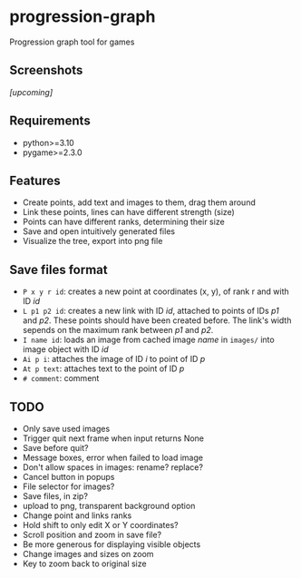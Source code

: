 # progression-graph
Progression graph tool for games

## Screenshots
*[upcoming]*

## Requirements
- python>=3.10
- pygame>=2.3.0

## Features
- Create points, add text and images to them, drag them around
- Link these points, lines can have different strength (size)
- Points can have different ranks, determining their size
- Save and open intuitively generated files
- Visualize the tree, export into png file

## Save files format
- `P x y r id`: creates a new point at coordinates (x, y), of rank r and with ID *id*
- `L p1 p2 id`: creates a new link with ID *id*, attached to points of IDs *p1* and *p2*. These points should have been created before. The link's width sepends on the maximum rank between *p1* and *p2*.
- `I name id`: loads an image from cached image *name* in `images/` into image object with ID *id*
- `Ai p i`: attaches the image of ID *i* to point of ID *p*
- `At p text`: attaches text to the point of ID *p*
- `# comment`: comment

## TODO
- Only save used images
- Trigger quit next frame when input returns None
- Save before quit?
- Message boxes, error when failed to load image
- Don't allow spaces in images: rename? replace?
- Cancel button in popups
- File selector for images?
- Save files, in zip?
- upload to png, transparent background option
- Change point and links ranks
- Hold shift to only edit X or Y coordinates?
- Scroll position and zoom in save file?
- Be more generous for displaying visible objects
- Change images and sizes on zoom
- Key to zoom back to original size
